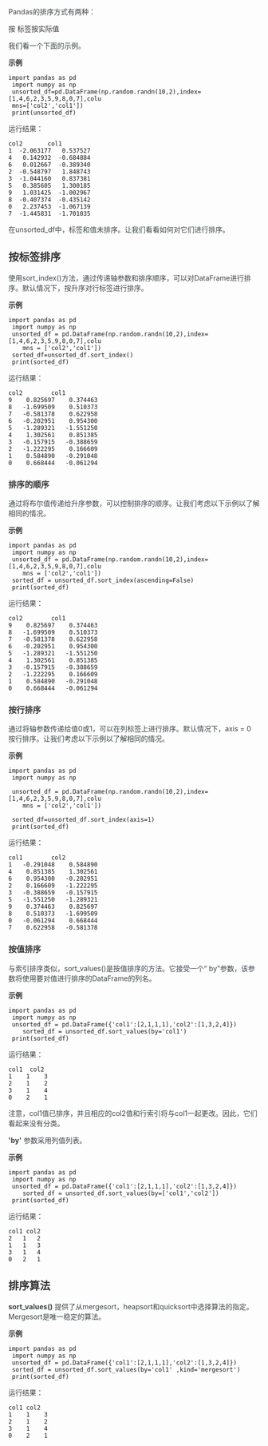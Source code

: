 <font style="color:rgb(59, 69, 73);">Pandas的排序方式有两种：</font>

<font style="color:rgb(51, 51, 51);">按 标签</font><font style="color:rgb(51, 51, 51);">按实际值</font>

<font style="color:rgb(59, 69, 73);">我们看一个下面的示例。</font>

**<font style="color:rgb(51, 51, 51);background-color:rgb(239, 239, 239);">示例</font>**

```plain
import pandas as pd
 import numpy as np
 unsorted_df=pd.DataFrame(np.random.randn(10,2),index=[1,4,6,2,3,5,9,8,0,7],colu
 mns=['col2','col1'])
 print(unsorted_df)
```

<font style="color:rgb(59, 69, 73);">运行结果：</font>

```plain
col2       col1
1  -2.063177   0.537527
4   0.142932  -0.684884
6   0.012667  -0.389340
2  -0.548797   1.848743
3  -1.044160   0.837381
5   0.385605   1.300185
9   1.031425  -1.002967
8  -0.407374  -0.435142
0   2.237453  -1.067139
7  -1.445831  -1.701035
```

<font style="color:rgb(59, 69, 73);">在unsorted_df中，标签和值未排序。让我们看看如何对它们进行排序。</font>

## <font style="color:rgb(51, 51, 51);">按标签排序</font>
<font style="color:rgb(59, 69, 73);">使用sort_index()方法，通过传递轴参数和排序顺序，可以对DataFrame进行排序。默认情况下，按升序对行标签进行排序。</font>

**<font style="color:rgb(51, 51, 51);background-color:rgb(239, 239, 239);">示例</font>**

```plain
import pandas as pd
 import numpy as np
 unsorted_df = pd.DataFrame(np.random.randn(10,2),index=[1,4,6,2,3,5,9,8,0,7],colu
    mns = ['col2','col1'])
 sorted_df=unsorted_df.sort_index()
 print(sorted_df)
```

<font style="color:rgb(59, 69, 73);">运行结果：</font>

```plain
col2        col1
9    0.825697    0.374463
8   -1.699509    0.510373
7   -0.581378    0.622958
6   -0.202951    0.954300
5   -1.289321   -1.551250
4    1.302561    0.851385
3   -0.157915   -0.388659
2   -1.222295    0.166609
1    0.584890   -0.291048
0    0.668444   -0.061294
```

### <font style="color:rgb(51, 51, 51);">排序的顺序</font>
<font style="color:rgb(59, 69, 73);">通过将布尔值传递给升序参数，可以控制排序的顺序。让我们考虑以下示例以了解相同的情况。</font>

**<font style="color:rgb(51, 51, 51);background-color:rgb(239, 239, 239);">示例</font>**

```plain
import pandas as pd
 import numpy as np
 unsorted_df = pd.DataFrame(np.random.randn(10,2),index=[1,4,6,2,3,5,9,8,0,7],colu
    mns = ['col2','col1'])
 sorted_df = unsorted_df.sort_index(ascending=False)
 print(sorted_df)
```

<font style="color:rgb(59, 69, 73);">运行结果：</font>

```plain
col2        col1
9    0.825697    0.374463
8   -1.699509    0.510373
7   -0.581378    0.622958
6   -0.202951    0.954300
5   -1.289321   -1.551250
4    1.302561    0.851385
3   -0.157915   -0.388659
2   -1.222295    0.166609
1    0.584890   -0.291048
0    0.668444   -0.061294
```

### <font style="color:rgb(51, 51, 51);">按行排序</font>
<font style="color:rgb(59, 69, 73);">通过将轴参数传递给值0或1，可以在列标签上进行排序。默认情况下，axis = 0 按行排序。让我们考虑以下示例以了解相同的情况。</font>

**<font style="color:rgb(51, 51, 51);background-color:rgb(239, 239, 239);">示例</font>**

```plain
import pandas as pd
 import numpy as np
  
 unsorted_df = pd.DataFrame(np.random.randn(10,2),index=[1,4,6,2,3,5,9,8,0,7],colu
    mns = ['col2','col1'])
  
 sorted_df=unsorted_df.sort_index(axis=1)
 print(sorted_df)
```

<font style="color:rgb(59, 69, 73);">运行结果：</font>

```plain
col1        col2
1   -0.291048    0.584890
4    0.851385    1.302561
6    0.954300   -0.202951
2    0.166609   -1.222295
3   -0.388659   -0.157915
5   -1.551250   -1.289321
9    0.374463    0.825697
8    0.510373   -1.699509
0   -0.061294    0.668444
7    0.622958   -0.581378
```

### <font style="color:rgb(51, 51, 51);">按值排序</font>
<font style="color:rgb(59, 69, 73);">与索引排序类似，sort_values()是按值排序的方法。它接受一个“ by”参数，该参数将使用要对值进行排序的DataFrame的列名。</font>

**<font style="color:rgb(51, 51, 51);background-color:rgb(239, 239, 239);">示例</font>**

```plain
import pandas as pd
 import numpy as np
 unsorted_df = pd.DataFrame({'col1':[2,1,1,1],'col2':[1,3,2,4]})
    sorted_df = unsorted_df.sort_values(by='col1')
 print(sorted_df)
```

<font style="color:rgb(59, 69, 73);">运行结果：</font>

```plain
col1  col2
1    1    3
2    1    2
3    1    4
0    2    1
```

<font style="color:rgb(59, 69, 73);">注意，col1值已排序，并且相应的col2值和行索引将与col1一起更改。因此，它们看起来没有分类。</font>

**<font style="color:rgb(59, 69, 73);">'by'</font>**<font style="color:rgb(59, 69, 73);"> </font><font style="color:rgb(59, 69, 73);">参数采用列值列表。</font>

**<font style="color:rgb(51, 51, 51);background-color:rgb(239, 239, 239);">示例</font>**

```plain
import pandas as pd
 import numpy as np
 unsorted_df = pd.DataFrame({'col1':[2,1,1,1],'col2':[1,3,2,4]})
    sorted_df = unsorted_df.sort_values(by=['col1','col2'])
 print(sorted_df)
```

<font style="color:rgb(59, 69, 73);">运行结果：</font>

```plain
col1 col2
2   1   2
1   1   3
3   1   4
0   2   1
```

## <font style="color:rgb(51, 51, 51);">排序算法</font>
**<font style="color:rgb(59, 69, 73);">sort_values()</font>**<font style="color:rgb(59, 69, 73);"> </font><font style="color:rgb(59, 69, 73);">提供了从mergesort，heapsort和quicksort中选择算法的指定。Mergesort是唯一稳定的算法。</font>

**<font style="color:rgb(51, 51, 51);background-color:rgb(239, 239, 239);">示例</font>**

```plain
import pandas as pd
 import numpy as np
 unsorted_df = pd.DataFrame({'col1':[2,1,1,1],'col2':[1,3,2,4]})
 sorted_df = unsorted_df.sort_values(by='col1' ,kind='mergesort')
 print(sorted_df)
```

<font style="color:rgb(59, 69, 73);">运行结果：</font>

```plain
col1 col2
1    1    3
2    1    2
3    1    4
0    2    1
```

